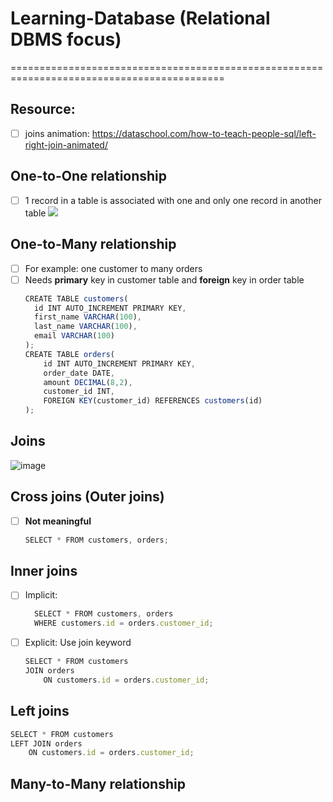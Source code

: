# Learning-Database (Relational DBMS focus)
===========================================================================================
## Resource:
- [ ] joins animation: https://dataschool.com/how-to-teach-people-sql/left-right-join-animated/
## One-to-One relationship
- [ ] 1 record in a table is associated with one and only one record in another table
![](https://github.com/hlongn2469/Learning-database-DBMS/blob/main/onetoone.png)
## One-to-Many relationship
- [ ] For example: one customer to many orders
- [ ] Needs **primary** key in customer table and **foreign** key in order table
  ```js
  CREATE TABLE customers(
    id INT AUTO_INCREMENT PRIMARY KEY,
    first_name VARCHAR(100),
    last_name VARCHAR(100),
    email VARCHAR(100)
  );
  CREATE TABLE orders(
      id INT AUTO_INCREMENT PRIMARY KEY,
      order_date DATE,
      amount DECIMAL(8,2),
      customer_id INT,
      FOREIGN KEY(customer_id) REFERENCES customers(id)
  );
  ```

## Joins
  ![image](https://user-images.githubusercontent.com/78957509/129669070-e70a2ad7-8fbd-49bd-b892-cb57ddd8da4a.png)

## Cross joins (Outer joins)
- [ ] **Not meaningful**
  ```js
  SELECT * FROM customers, orders; 
  ```
## Inner joins
- [ ] Implicit: 
  ```js
    SELECT * FROM customers, orders 
    WHERE customers.id = orders.customer_id;
  ```
- [ ] Explicit: Use join keyword
  ```js
  SELECT * FROM customers
  JOIN orders
      ON customers.id = orders.customer_id;
  ```
## Left joins
```js
SELECT * FROM customers
LEFT JOIN orders
    ON customers.id = orders.customer_id;
```
## Many-to-Many relationship


